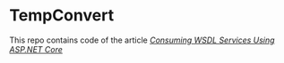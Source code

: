 # TempConvert

This repo contains code of the article [*Consuming WSDL Services Using ASP.NET Core*](https://medium.com/@nimrodmaina/consuming-wsdl-services-using-asp-net-core-141fbc77924f)